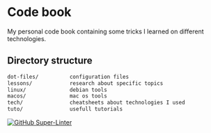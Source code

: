 # Code book

My personal code book containing some tricks I learned on different technologies.

## Directory structure

```md
dot-files/          configuration files
lessons/            research about specific topics
linux/              debian tools
macos/              mac os tools
tech/               cheatsheets about technologies I used
tuto/               usefull tutorials
```

[![GitHub Super-Linter](https://github.com/nvuillam/npm-groovy-lint/workflows/Lint%20Code%20Base/badge.svg)](https://github.com/marketplace/actions/super-linter)
